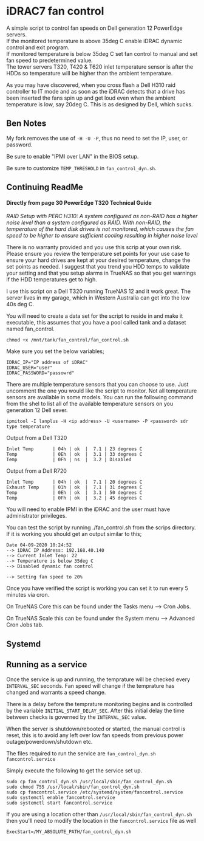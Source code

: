 # iDRAC7 fan control
A simple script to control fan speeds on Dell generation 12 PowerEdge servers.<br>
If the monitored temperature is above 35deg C enable iDRAC dynamic control and exit program.<br>
If monitored temperature is below 35deg C set fan control to manual and set fan speed to predetermined value.<br>
The tower servers T320, T420 & T620 inlet temperature sensor is after the HDDs so temperature will be higher than the ambient temperature.<br>

As you may have discovered, when you cross flash a Dell H310 raid controller to IT mode and as soon as the iDRAC detects that a drive has been inserted the fans spin up and get loud even when the ambient temperature is low, say 20deg  C. This is as designed by Dell, which sucks.

## Ben Notes

My fork removes the use of `-H -U -P`, thus no need to set the IP, user, or password.

Be sure to enable "IPMI over LAN" in the BIOS setup.

Be sure to customize `TEMP_THRESHOLD` in `fan_control_dyn.sh`.

## Continuing ReadMe

#### Directly from page 30 PowerEdge T320 Technical Guide

*RAID Setup with PERC H310: A system configured as non-RAID has a higher noise level than a system configured as RAID. With non-RAID, the temperature of the hard disk drives is not monitored, which causes the fan speed to be higher to ensure sufficient cooling resulting in higher noise level*


There is no warranty provided and you use this scrip at your own risk. Please ensure you review the temperature set points for your use case to ensure your hard drives are kept at your desired temperature, change the set points as needed. I suggest that you trend you HDD temps to validate your setting and that you setup alarms in TrueNAS so that you get warnings if the HDD temperatures get to high.

I use this script on a Dell T320 running TrueNAS 12 and it work great. The server lives in my garage, which in Western Australia can get into the low 40s deg C. 

You will need to create a data set for the script to reside in and make it executable, this assumes that you have a pool called tank and a dataset named fan_control. 
```
chmod +x /mnt/tank/fan_control/fan_control.sh
```
Make sure you set the below variables;
```
IDRAC_IP="IP address of iDRAC"
IDRAC_USER="user"
IDRAC_PASSWORD="passowrd"
```
There are multiple temperature sensors that you can choose to use. Just uncomment the one you would like the script to monitor. Not all temperature sensors are available in some models. You can run the following command from the shel to list all of the available temperature sensors on you generation 12 Dell sever.
```
ipmitool -I lanplus -H <ip address> -U <username> -P <password> sdr type temperature
```
Output from a Dell T320
```
Inlet Temp       | 04h | ok  |  7.1 | 23 degrees C
Temp             | 0Eh | ok  |  3.1 | 33 degrees C
Temp             | 0Fh | ns  |  3.2 | Disabled
```
Output from a Dell R720
```
Inlet Temp       | 04h | ok  |  7.1 | 20 degrees C
Exhaust Temp     | 01h | ok  |  7.1 | 31 degrees C
Temp             | 0Eh | ok  |  3.1 | 50 degrees C
Temp             | 0Fh | ok  |  3.2 | 45 degrees C
```
You will need to enable IPMI in the iDRAC and the user must have administrator privileges.

You can test the script by running ./fan_control.sh from the scrips directory. If it is working you should get an output similar to this;
```
Date 04-09-2020 10:24:52
--> iDRAC IP Address: 192.168.40.140
--> Current Inlet Temp: 22
--> Temperature is below 35deg C
--> Disabled dynamic fan control

--> Setting fan speed to 20%
```
Once you have verified the script is working you can set it to run every 5 minutes via cron.

On TrueNAS Core this can be found under the Tasks menu --> Cron Jobs.

On TrueNAS Scale this can be found under the System menu --> Advanced Cron Jobs tab.

## Systemd

## Running as a service

Once the service is up and running, the temprature will be checked every `INTERVAL_SEC` seconds. Fan speed will change if the temprature has changed and warrants a speed change. 

There is a delay before the temprature monitoring begins and is controlled by the variable `INITIAL_START_DELAY_SEC`. After this initial delay the time between checks is governed by the `INTERVAL_SEC` value.

When the server is shutdown/rebooted or started, the manual control is reset, this is to avoid any left over low fan speeds from previous power outage/powerdown/shutdown etc.

The files required to run the service are `fan_control_dyn.sh` `fancontrol.service`


Simply execute the following to get the service set up.
```
sudo cp fan_control_dyn.sh /usr/local/sbin/fan_control_dyn.sh
sudo chmod 755 /usr/local/sbin/fan_control_dyn.sh
sudo cp fancontrol.service /etc/systemd/system/fancontrol.service
sudo systemctl enable fancontrol.service
sudo systemctl start fancontrol.service
```

If you are using a location other than `/usr/local/sbin/fan_control_dyn.sh` then you'll need to modify the location in the `fancontrol.service` file as well 
```
ExecStart=/MY_ABSOLUTE_PATH/fan_control_dyn.sh
```
